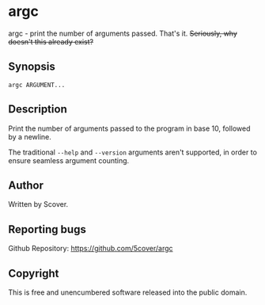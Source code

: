 # argc

argc - print the number of arguments passed. That's it. ~~Seriously, why doesn't this already exist?~~

## Synopsis

`argc ARGUMENT...`

## Description

Print the number of arguments passed to the program in base 10, followed by a newline.

The traditional `--help` and `--version` arguments aren't supported, in order to ensure seamless argument counting.

## Author

Written by Scover.

## Reporting bugs

Github Repository: <https://github.com/5cover/argc>

## Copyright

This is free and unencumbered software released into the public domain.
